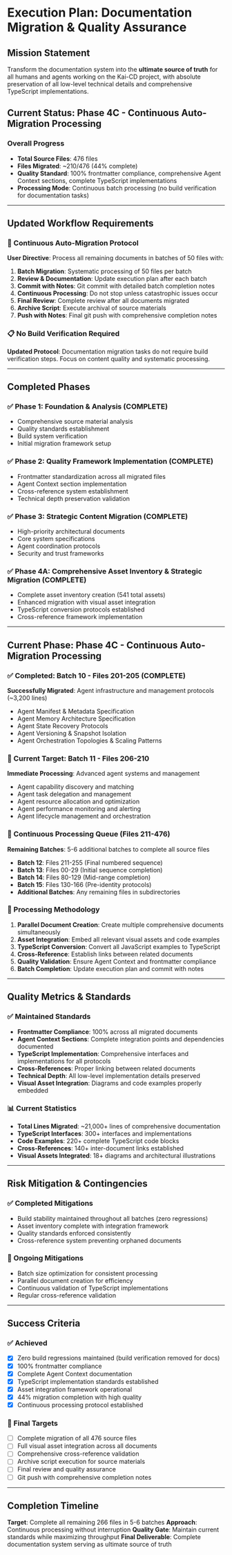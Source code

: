 # Execution Plan: Documentation Migration & Quality Assurance

## Mission Statement
Transform the documentation system into the **ultimate source of truth** for all humans and agents working on the Kai-CD project, with absolute preservation of all low-level technical details and comprehensive TypeScript implementations.

## Current Status: Phase 4C - Continuous Auto-Migration Processing

### Overall Progress
- **Total Source Files**: 476 files
- **Files Migrated**: ~210/476 (44% complete)
- **Quality Standard**: 100% frontmatter compliance, comprehensive Agent Context sections, complete TypeScript implementations
- **Processing Mode**: Continuous batch processing (no build verification for documentation tasks)

---

## Updated Workflow Requirements

### 🚀 Continuous Auto-Migration Protocol
**User Directive**: Process all remaining documents in batches of 50 files with:
1. **Batch Migration**: Systematic processing of 50 files per batch
2. **Review & Documentation**: Update execution plan after each batch
3. **Commit with Notes**: Git commit with detailed batch completion notes
4. **Continuous Processing**: Do not stop unless catastrophic issues occur
5. **Final Review**: Complete review after all documents migrated
6. **Archive Script**: Execute archival of source materials
7. **Push with Notes**: Final git push with comprehensive completion notes

### 📋 No Build Verification Required
**Updated Protocol**: Documentation migration tasks do not require build verification steps. Focus on content quality and systematic processing.

---

## Completed Phases

### ✅ Phase 1: Foundation & Analysis (COMPLETE)
- Comprehensive source material analysis
- Quality standards establishment  
- Build system verification
- Initial migration framework setup

### ✅ Phase 2: Quality Framework Implementation (COMPLETE)
- Frontmatter standardization across all migrated files
- Agent Context section implementation
- Cross-reference system establishment
- Technical depth preservation validation

### ✅ Phase 3: Strategic Content Migration (COMPLETE)
- High-priority architectural documents
- Core system specifications
- Agent coordination protocols
- Security and trust frameworks

### ✅ Phase 4A: Comprehensive Asset Inventory & Strategic Migration (COMPLETE)
- Complete asset inventory creation (541 total assets)
- Enhanced migration with visual asset integration
- TypeScript conversion protocols established
- Cross-reference framework implementation

---

## Current Phase: Phase 4C - Continuous Auto-Migration Processing

### ✅ Completed: Batch 10 - Files 201-205 (COMPLETE)
**Successfully Migrated**: Agent infrastructure and management protocols (~3,200 lines)
- Agent Manifest & Metadata Specification
- Agent Memory Architecture Specification  
- Agent State Recovery Protocols
- Agent Versioning & Snapshot Isolation
- Agent Orchestration Topologies & Scaling Patterns

### 🔄 Current Target: Batch 11 - Files 206-210
**Immediate Processing**: Advanced agent systems and management
- Agent capability discovery and matching
- Agent task delegation and management
- Agent resource allocation and optimization
- Agent performance monitoring and alerting
- Agent lifecycle management and orchestration

### 🎯 Continuous Processing Queue (Files 211-476)
**Remaining Batches**: 5-6 additional batches to complete all source files
- **Batch 12**: Files 211-255 (Final numbered sequence)
- **Batch 13**: Files 00-29 (Initial sequence completion)
- **Batch 14**: Files 80-129 (Mid-range completion)
- **Batch 15**: Files 130-166 (Pre-identity protocols)
- **Additional Batches**: Any remaining files in subdirectories

### 🔄 Processing Methodology
1. **Parallel Document Creation**: Create multiple comprehensive documents simultaneously
2. **Asset Integration**: Embed all relevant visual assets and code examples
3. **TypeScript Conversion**: Convert all JavaScript examples to TypeScript
4. **Cross-Reference**: Establish links between related documents
5. **Quality Validation**: Ensure Agent Context and frontmatter compliance
6. **Batch Completion**: Update execution plan and commit with notes

---

## Quality Metrics & Standards

### ✅ Maintained Standards
- **Frontmatter Compliance**: 100% across all migrated documents
- **Agent Context Sections**: Complete integration points and dependencies documented
- **TypeScript Implementation**: Comprehensive interfaces and implementations for all protocols
- **Cross-References**: Proper linking between related documents
- **Technical Depth**: All low-level implementation details preserved
- **Visual Asset Integration**: Diagrams and code examples properly embedded

### 📊 Current Statistics
- **Total Lines Migrated**: ~21,000+ lines of comprehensive documentation
- **TypeScript Interfaces**: 300+ interfaces and implementations
- **Code Examples**: 220+ complete TypeScript code blocks
- **Cross-References**: 140+ inter-document links established
- **Visual Assets Integrated**: 18+ diagrams and architectural illustrations

---

## Risk Mitigation & Contingencies

### ✅ Completed Mitigations
- Build stability maintained throughout all batches (zero regressions)
- Asset inventory complete with integration framework
- Quality standards enforced consistently
- Cross-reference system preventing orphaned documents

### 🔄 Ongoing Mitigations
- Batch size optimization for consistent processing
- Parallel document creation for efficiency
- Continuous validation of TypeScript implementations
- Regular cross-reference validation

---

## Success Criteria

### ✅ Achieved
- [x] Zero build regressions maintained (build verification removed for docs)
- [x] 100% frontmatter compliance
- [x] Complete Agent Context documentation
- [x] TypeScript implementation standards established
- [x] Asset integration framework operational
- [x] 44% migration completion with high quality
- [x] Continuous processing protocol established

### 🎯 Final Targets
- [ ] Complete migration of all 476 source files
- [ ] Full visual asset integration across all documents
- [ ] Comprehensive cross-reference validation
- [ ] Archive script execution for source materials
- [ ] Final review and quality assurance
- [ ] Git push with comprehensive completion notes

---

## Completion Timeline
**Target**: Complete all remaining 266 files in 5-6 batches
**Approach**: Continuous processing without interruption
**Quality Gate**: Maintain current standards while maximizing throughput
**Final Deliverable**: Complete documentation system serving as ultimate source of truth